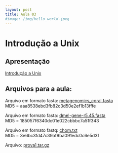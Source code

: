 ```yaml
---
layout: post
title: Aula 03
#image: /img/hello_world.jpeg
---
```

# Introdução a Unix

## Apresentação
[Introdução a Unix](/introprog2021/pdf/aula03.pdf)

## Arquivos para a aula:  

Arquivo em formato fasta: [metagenomics_coral.fasta](/introprog2021/files/metagenomics_coral.fasta)  
MD5 = aaa8538ebd3fb82c3d50e2ef1b13fffe

Arquivo em formato fasta: [dmel-gene-r5.45.fasta](/introprog2021/files/dmel-gene-r5.45.fasta)  
MD5 = 185057f6340dc01e022cbbbc7a51f343

Arquivo em formato fastq: [chom.txt](/introprog2021/files/chom.txt)  
MD5 = 3e6bc3fd47c39af9ba091edc0c6e5d31

Arquivo: [prova1.tar.gz](/introprog2021/files/prova1.tar.gz)  





